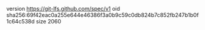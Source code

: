 version https://git-lfs.github.com/spec/v1
oid sha256:69f42eac0a255e644e46386f3a0b9c59c0db824b7c852fb247b1b0f1c64c538d
size 2060
